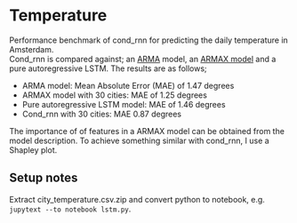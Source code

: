 # Temperature
Performance benchmark of cond_rnn for predicting the daily temperature in Amsterdam.  
Cond_rnn is compared against; an [ARMA](https://en.wikipedia.org/wiki/Autoregressive%E2%80%93moving-average_model) model, an [ARMAX model](https://en.wikipedia.org/wiki/Autoregressive%E2%80%93moving-average_model#ARMAX) and a pure autoregressive LSTM.
The results are as follows;
* ARMA model: Mean Absolute Error (MAE) of 1.47 degrees
* ARMAX model with 30 cities: MAE of 1.25 degrees
* Pure autoregressive LSTM model: MAE of 1.46 degrees
* Cond_rnn with 30 cities: MAE 0.87 degrees

The importance of of features in a ARMAX model can be obtained from the model description.
To achieve something similar with cond_rnn, I use a Shapley plot. 

## Setup notes
Extract city_temperature.csv.zip and convert python to notebook, 
e.g. ```jupytext --to notebook lstm.py```.